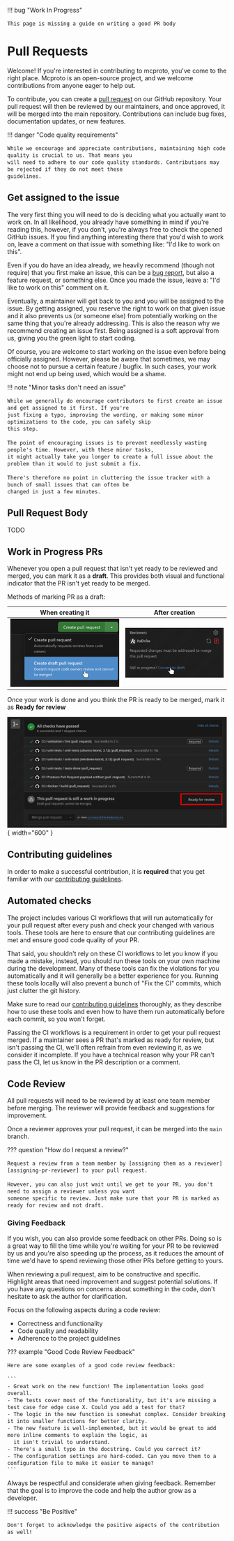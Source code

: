 !!! bug "Work In Progress"

    This page is missing a guide on writing a good PR body

# Pull Requests

Welcome! If you're interested in contributing to mcproto, you've come to the right place. Mcproto is an open-source
project, and we welcome contributions from anyone eager to help out.

To contribute, you can create a [pull request](https://docs.github.com/en/pull-requests) on our GitHub repository.
Your pull request will then be reviewed by our maintainers, and once approved, it will be merged into the main
repository. Contributions can include bug fixes, documentation updates, or new features.

!!! danger "Code quality requirements"

    While we encourage and appreciate contributions, maintaining high code quality is crucial to us. That means you
    will need to adhere to our code quality standards. Contributions may be rejected if they do not meet these
    guidelines.

## Get assigned to the issue

The very first thing you will need to do is deciding what you actually want to work on. In all likelihood, you already
have something in mind if you're reading this, however, if you don't, you're always free to check the opened GitHub
issues. If you find anything interesting there that you'd wish to work on, leave a comment on that issue with something
like: "I'd like to work on this".

Even if you do have an idea already, we heavily recommend (though not require) that you first make an issue, this can
be a [bug report](./reporting-a-bug.md), but also a feature request, or something else. Once you made the issue, leave
a: "I'd like to work on this" comment on it.

Eventually, a maintainer will get back to you and you will be assigned to the issue. By getting assigned, you reserve
the right to work on that given issue and it also prevents us (or someone else) from potentially working on the same
thing that you're already addressing. This is also the reason why we recommend creating an issue first. Being assigned
is a soft approval from us, giving you the green light to start coding.

Of course, you are welcome to start working on the issue even before being officially assigned. However, please be
aware that sometimes, we may choose not to pursue a certain feature / bugfix. In such cases, your work might not end up
being used, which would be a shame.

!!! note "Minor tasks don't need an issue"

    While we generally do encourage contributors to first create an issue and get assigned to it first. If you're
    just fixing a typo, improving the wording, or making some minor optimizations to the code, you can safely skip
    this step.

    The point of encouraging issues is to prevent needlessly wasting people's time. However, with these minor tasks,
    it might actually take you longer to create a full issue about the problem than it would to just submit a fix.

    There's therefore no point in cluttering the issue tracker with a bunch of small issues that can often be
    changed in just a few minutes.

## Pull Request Body

TODO

## Work in Progress PRs

Whenever you open a pull request that isn't yet ready to be reviewed and merged, you can mark it as a **draft**. This
provides both visual and functional indicator that the PR isn't yet ready to be merged.

Methods of marking PR as a draft:

| **When creating it**                      | **After creation**                          |
| ----------------------------------------- | ------------------------------------------- |
| ![image](../assets/draft-pr-creation.png) | ![image](../assets/draft-pr-conversion.png) |

Once your work is done and you think the PR is ready to be merged, mark it as **Ready for review**

![image](../assets/draft-pr-unmark.png){ width="600" }

## Contributing guidelines

In order to make a successful contribution, it is **required** that you get familiar with our [contributing guidelines](./guides/index.md).

## Automated checks

The project includes various CI workflows that will run automatically for your pull request after every push and check
your changed with various tools. These tools are here to ensure that our contributing guidelines are met and ensure
good code quality of your PR.

That said, you shouldn't rely on these CI workflows to let you know if you made a mistake, instead, you should run
these tools on your own machine during the development. Many of these tools can fix the violations for you
automatically and it will generally be a better experience for you. Running these tools locally will also prevent a
bunch of "Fix the CI" commits, which just clutter the git history.

Make sure to read our [contributing guidelines](./guides/index.md) thoroughly, as they describe how to use these tools
and even how to have them run automatically before each commit, so you won't forget.

Passing the CI workflows is a requirement in order to get your pull request merged. If a maintainer sees a PR that's
marked as ready for review, but isn't passing the CI, we'll often refrain from even reviewing it, as we consider it
incomplete. If you have a technical reason why your PR can't pass the CI, let us know in the PR description or a
comment.

## Code Review

All pull requests will need to be reviewed by at least one team member before merging. The reviewer will provide
feedback and suggestions for improvement.

Once a reviewer approves your pull request, it can be merged into the `main` branch.

??? question "How do I request a review?"

    Request a review from a team member by [assigning them as a reviewer][assigning-pr-reviewer] to your pull request.

    However, you can also just wait until we get to your PR, you don't need to assign a reviewer unless you want
    someone specific to review. Just make sure that your PR is marked as ready for review and not draft.

[assigning-pr-reviewer]: https://docs.github.com/en/pull-requests/collaborating-with-pull-requests/proposing-changes-to-your-work-with-pull-requests/requesting-a-pull-request-review

### Giving Feedback

If you wish, you can also provide some feedback on other PRs. Doing so is a great way to fill the time while you're
waiting for your PR to be reviewed by us and you're also speeding up the process, as it reduces the amount of time
we'd have to spend reviewing those other PRs before getting to yours.

When reviewing a pull request, aim to be constructive and specific. Highlight areas that need improvement and suggest
potential solutions. If you have any questions on concerns about something in the code, don't hesitate to ask the
author for clarification.

Focus on the following aspects during a code review:

- Correctness and functionality
- Code quality and readability
- Adherence to the project guidelines

??? example "Good Code Review Feedback"

    Here are some examples of a good code review feedback:

    ```
    - Great work on the new function! The implementation looks good overall.
    - The tests cover most of the functionality, but it's are missing a test case for edge case X. Could you add a test for that?
    - The logic in the new function is somewhat complex. Consider breaking it into smaller functions for better clarity.
    - The new feature is well-implemented, but it would be great to add more inline comments to explain the logic, as
      it isn't trivial to understand.
    - There's a small typo in the docstring. Could you correct it?
    - The configuration settings are hard-coded. Can you move them to a configuration file to make it easier to manage?
    ```

Always be respectful and considerate when giving feedback. Remember that the goal is to improve the code and help the
author grow as a developer.

!!! success "Be Positive"

    Don't forget to acknowledge the positive aspects of the contribution as well!
